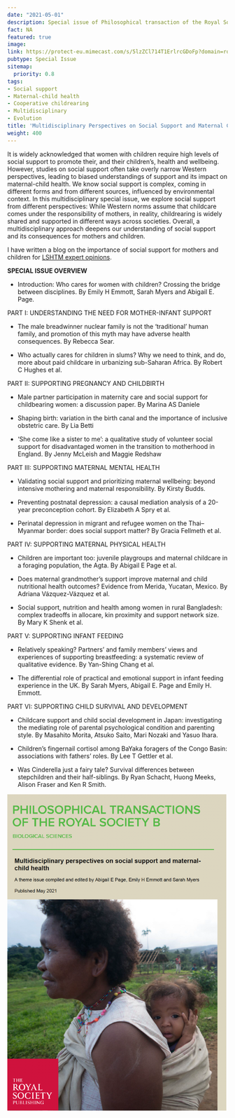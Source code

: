 ```yaml
---
date: "2021-05-01"
description: Special issue of Philosophical transaction of the Royal Society B edited by Abigail E. Page, Sarah Myers and Emily H. Emmott 
fact: NA
featured: true
image:
link: https://protect-eu.mimecast.com/s/5lzZCl714T1ErlrcGDoFp?domain=royalsocietypublishing.org
pubtype: Special Issue
sitemap:
  priority: 0.8
tags:
- Social support
- Maternal-child health
- Cooperative childrearing
- Multidisciplinary 
- Evolution
title: 'Multidisciplinary Perspectives on Social Support and Maternal Child Health: Guest edited issue of Phil. Trans. B.'
weight: 400
---
```



It is widely acknowledged that women with children require high levels of social support to promote their, and their children’s, health and wellbeing. However, studies on social support often take overly narrow Western perspectives, leading to biased understandings of support and its impact on maternal-child health. We know social support is complex, coming in different forms and from different sources, influenced by environmental context. In this multidisciplinary special issue, we explore social support from different perspectives: While Western norms assume that childcare comes under the responsibility of mothers, in reality, childrearing is widely shared and supported in different ways across societies. Overall, a multidisciplinary approach deepens our understanding of social support and its consequences for mothers and children.

I have written a blog on the importance of social support for mothers and children for [LSHTM expert opinions](https://www.lshtm.ac.uk/newsevents/expert-opinion/childcare-covid-why-social-support-mothers-and-their-children-has-never?utm_source=Twitter&utm_medium=Social%20media&utm_campaign=Childcare%20in%20COVID%20%E2%80%93%20why%20social%20support%20for%20mothers%20and%20their%20children%20has%20never%20been%20more%20relevant/).

**SPECIAL ISSUE OVERVIEW**

- Introduction: Who cares for women with children? Crossing the bridge between disciplines. By Emily H Emmott, Sarah Myers and Abigail E. Page.

PART I: UNDERSTANDING THE NEED FOR MOTHER-INFANT SUPPORT

- The male breadwinner nuclear family is not the ‘traditional’ human family, and promotion of this myth may have adverse health consequences. By Rebecca Sear.

- Who actually cares for children in slums? Why we need to think, and do, more about paid childcare in urbanizing sub-Saharan Africa. By Robert C Hughes et al.

PART II: SUPPORTING PREGNANCY AND CHILDBIRTH

- Male partner participation in maternity care and social support for childbearing women: a discussion paper. By Marina AS Daniele

- Shaping birth: variation in the birth canal and the importance of inclusive obstetric care. By Lia Betti

- ‘She come like a sister to me’: a qualitative study of volunteer social support for disadvantaged women in the transition to motherhood in England. By Jenny McLeish and Maggie Redshaw

PART III: SUPPORTING MATERNAL MENTAL HEALTH

- Validating social support and prioritizing maternal wellbeing: beyond intensive mothering and maternal responsibility. By Kirsty Budds.

- Preventing postnatal depression: a causal mediation analysis of a 20-year preconception cohort. By Elizabeth A Spry et al.

- Perinatal depression in migrant and refugee women on the Thai–Myanmar border: does social support matter? By Gracia Fellmeth et al.

PART IV: SUPPORTING MATERNAL PHYSICAL HEALTH

- Children are important too: juvenile playgroups and maternal childcare in a foraging population, the Agta. By Abigail E Page et al.

- Does maternal grandmother’s support improve maternal and child nutritional health outcomes? Evidence from Merida, Yucatan, Mexico. By Adriana Vázquez-Vázquez et al.

- Social support, nutrition and health among women in rural Bangladesh: complex tradeoffs in allocare, kin proximity and support network size. By Mary K Shenk et al.

PART V: SUPPORTING INFANT FEEDING

- Relatively speaking? Partners’ and family members’ views and experiences of supporting breastfeeding: a systematic review of qualitative evidence. By Yan-Shing Chang et al.

- The differential role of practical and emotional support in infant feeding experience in the UK. By Sarah Myers, Abigail E. Page and Emily H. Emmott.

PART VI: SUPPORTING CHILD SURVIVAL AND DEVELOPMENT

- Childcare support and child social development in Japan: investigating the mediating role of parental psychological condition and parenting style. By Masahito Morita, Atsuko Saito, Mari Nozaki and Yasuo Ihara.

- Children’s fingernail cortisol among BaYaka foragers of the Congo Basin: associations with fathers’ roles. By Lee T Gettler et al.

- Was Cinderella just a fairy tale? Survival differences between stepchildren and their half-siblings. By Ryan Schacht, Huong Meeks, Alison Fraser and Ken R Smith.

![alt text](/img/specissfront.png) 

<!-- 
for video of round table? 
 {{< youtube id="FsfKsqI07jM" t="80" width="600px" >}}
<!--